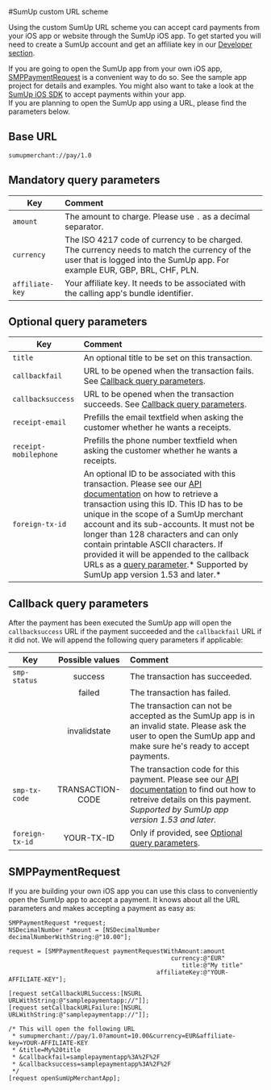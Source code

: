 #SumUp custom URL scheme

Using the custom SumUp URL scheme you can accept card payments from your iOS app or website through the SumUp iOS app.
 To get started you will need to create a SumUp account and get an affiliate key in our [Developer section](https://me.sumup.com/developers).

If you are going to open the SumUp app from your own iOS app, [SMPPaymentRequest](#smppaymentrequest) is a convenient way to do so. See the sample app project for details and examples. You might also want to take a look at the [SumUp iOS SDK](https://github.com/sumup/sumup-ios-sdk) to accept payments within your app.  
If you are planning to open the SumUp app using a URL, please find the parameters below.

## Base URL
`sumupmerchant://pay/1.0`

## Mandatory query parameters

| Key            | Comment |
| ---------------|:------- |
|`amount`        | The amount to charge. Please use `.` as a decimal separator. |
|`currency`      | The ISO 4217 code of currency to be charged. The currency needs to match the currency of the user that is logged into the SumUp app. For example EUR, GBP, BRL, CHF, PLN. |
|`affiliate-key` | Your affiliate key. It needs to be associated with the calling app's bundle identifier. |

## Optional query parameters


| Key                 | Comment |
| --------------------|:------- |
| `title`             | An optional title to be set on this transaction.|
|`callbackfail`       | URL to be opened when the transaction fails. See [Callback query parameters](#Callback-query-parameters).|
|`callbacksuccess`    | URL to be opened when the transaction succeeds. See [Callback query parameters](#Callback-query-parameters).|
|`receipt-email`      | Prefills the email textfield when asking the customer whether he wants a receipts. |
|`receipt-mobilephone`| Prefills the phone number textfield when asking the customer whether he wants a receipts. |
|`foreign-tx-id`      | An optional ID to be associated with this transaction. Please see our [API documentation](https://sumup.com/integration#transactionReportingAPIs) on how to retrieve a transaction using this ID. This ID has to be unique in the scope of a SumUp merchant account and its sub-accounts. It must not be longer than 128 characters and can only contain printable ASCII characters. If provided it will be appended to the callback URLs as a [query parameter](#Callback-query-parameters).* Supported by SumUp app version 1.53 and later.* |


## Callback query parameters

After the payment has been executed the SumUp app will open the `callbacksuccess` URL if the payment succeeded and the `callbackfail` URL if it did not. We will append the following query parameters if applicable:

| Key             | Possible values  | Comment                        |
| --------------- |:----------------:| :----------------------------- |
| `smp-status`    | success          | The transaction has succeeded. |
|                 | failed           | The transaction has failed.    |
|                 | invalidstate     | The transaction can not be accepted as the SumUp app is in an invalid state. Please ask the user to open the SumUp app and make sure he's ready to accept payments. |
| `smp-tx-code`   | TRANSACTION-CODE | The transaction code for this payment. Please see our [API documentation](https://sumup.com/integration#transactionReportingAPIs) to find out how to retreive details on this payment. *Supported by SumUp app version 1.53 and later.* |
| `foreign-tx-id` | YOUR-TX-ID       | Only if provided, see [Optional query parameters](#optional-query-parameters). |


## SMPPaymentRequest
If you are building your own iOS app you can use this class to conveniently open the SumUp app to accept a payment. It knows about all the URL parameters and makes accepting a payment as easy as:

```objc
SMPPaymentRequest *request;
NSDecimalNumber *amount = [NSDecimalNumber decimalNumberWithString:@"10.00"];

request = [SMPPaymentRequest paymentRequestWithAmount:amount
                                             currency:@"EUR"
                                                title:@"My title"
                                         affiliateKey:@"YOUR-AFFILIATE-KEY"];

[request setCallbackURLSuccess:[NSURL URLWithString:@"samplepaymentapp://"]];
[request setCallbackURLFailure:[NSURL URLWithString:@"samplepaymentapp://"]];

/* This will open the following URL
 * sumupmerchant://pay/1.0?amount=10.00&currency=EUR&affiliate-key=YOUR-AFFILIATE-KEY
 * &title=My%20title
 * &callbackfail=samplepaymentapp%3A%2F%2F
 * &callbacksuccess=samplepaymentapp%3A%2F%2F
 */
[request openSumUpMerchantApp];
```
